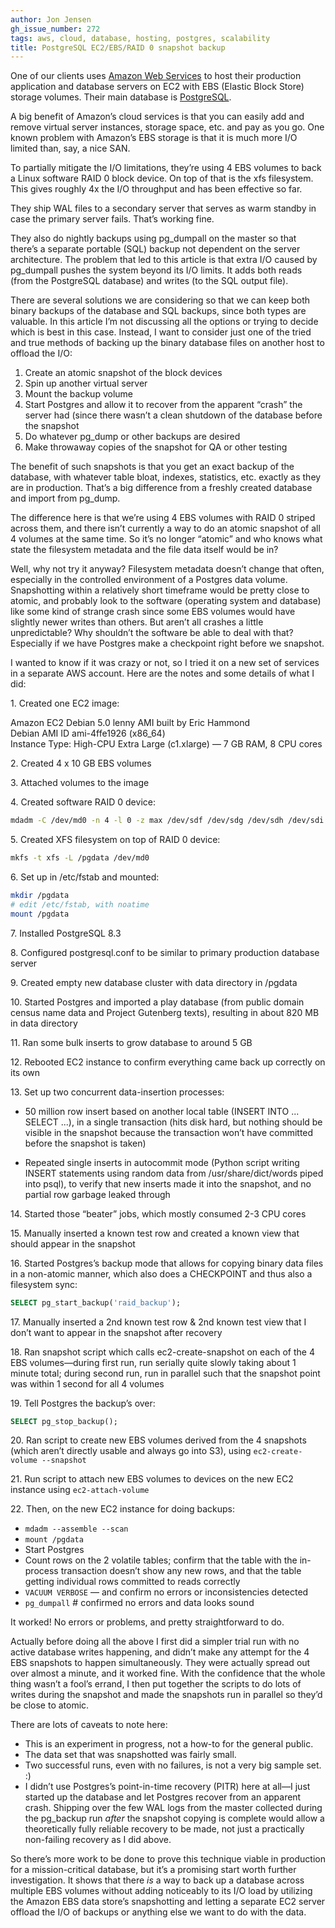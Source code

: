 ```yaml
---
author: Jon Jensen
gh_issue_number: 272
tags: aws, cloud, database, hosting, postgres, scalability
title: PostgreSQL EC2/EBS/RAID 0 snapshot backup
---
```


One of our clients uses [Amazon Web Services](https://aws.amazon.com/) to host their production application and database servers on EC2 with EBS (Elastic Block Store) storage volumes. Their main database is [PostgreSQL](/technology/postgresql).

A big benefit of Amazon’s cloud services is that you can easily add and remove virtual server instances, storage space, etc. and pay as you go. One known problem with Amazon’s EBS storage is that it is much more I/O limited than, say, a nice SAN.

To partially mitigate the I/O limitations, they’re using 4 EBS volumes to back a Linux software RAID 0 block device. On top of that is the xfs filesystem. This gives roughly 4x the I/O throughput and has been effective so far.

They ship WAL files to a secondary server that serves as warm standby in case the primary server fails. That’s working fine.

They also do nightly backups using pg_dumpall on the master so that there’s a separate portable (SQL) backup not dependent on the server architecture. The problem that led to this article is that extra I/O caused by pg_dumpall pushes the system beyond its I/O limits. It adds both reads (from the PostgreSQL database) and writes (to the SQL output file).

There are several solutions we are considering so that we can keep both binary backups of the database and SQL backups, since both types are valuable. In this article I’m not discussing all the options or trying to decide which is best in this case. Instead, I want to consider just one of the tried and true methods of backing up the binary database files on another host to offload the I/O:

1. Create an atomic snapshot of the block devices
1. Spin up another virtual server
1. Mount the backup volume
1. Start Postgres and allow it to recover from the apparent “crash” the server had (since there wasn’t a clean shutdown of the database before the snapshot
1. Do whatever pg_dump or other backups are desired
1. Make throwaway copies of the snapshot for QA or other testing

The benefit of such snapshots is that you get an exact backup of the database, with whatever table bloat, indexes, statistics, etc. exactly as they are in production. That’s a big difference from a freshly created database and import from pg_dump.

The difference here is that we’re using 4 EBS volumes with RAID 0 striped across them, and there isn’t currently a way to do an atomic snapshot of all 4 volumes at the same time. So it’s no longer “atomic” and who knows what state the filesystem metadata and the file data itself would be in?

Well, why not try it anyway? Filesystem metadata doesn’t change that often, especially in the controlled environment of a Postgres data volume. Snapshotting within a relatively short timeframe would be pretty close to atomic, and probably look to the software (operating system and database) like some kind of strange crash since some EBS volumes would have slightly newer writes than others. But aren’t all crashes a little unpredictable? Why shouldn’t the software be able to deal with that? Especially if we have Postgres make a checkpoint right before we snapshot.

I wanted to know if it was crazy or not, so I tried it on a new set of services in a separate AWS account. Here are the notes and some details of what I did:

1\. Created one EC2 image:

Amazon EC2 Debian 5.0 lenny AMI built by Eric Hammond<br>
Debian AMI ID ami-4ffe1926 (x86_64)<br>
Instance Type: High-CPU Extra Large (c1.xlarge) — 7 GB RAM, 8 CPU cores

2\. Created 4 x 10 GB EBS volumes

3\. Attached volumes to the image

4\. Created software RAID 0 device:

```bash
mdadm -C /dev/md0 -n 4 -l 0 -z max /dev/sdf /dev/sdg /dev/sdh /dev/sdi
```

5\. Created XFS filesystem on top of RAID 0 device:

```bash
mkfs -t xfs -L /pgdata /dev/md0
```

6\. Set up in /etc/fstab and mounted:

```bash
mkdir /pgdata
# edit /etc/fstab, with noatime
mount /pgdata
```

7\. Installed PostgreSQL 8.3

8\. Configured postgresql.conf to be similar to primary production database server

9\. Created empty new database cluster with data directory in /pgdata

10\. Started Postgres and imported a play database (from public domain census name data and Project Gutenberg texts), resulting in about 820 MB in data directory

11\. Ran some bulk inserts to grow database to around 5 GB

12\. Rebooted EC2 instance to confirm everything came back up correctly on its own

13\. Set up two concurrent data-insertion processes:

- 50 million row insert based on another local table (INSERT INTO ... SELECT ...), in a single transaction (hits disk hard, but nothing should be visible in the snapshot because the transaction won’t have committed before the snapshot is taken)

- Repeated single inserts in autocommit mode (Python script writing INSERT statements using random data from /usr/share/dict/words piped into psql), to verify that new inserts made it into the snapshot, and no partial row garbage leaked through

14\. Started those “beater” jobs, which mostly consumed 2-3 CPU cores

15\. Manually inserted a known test row and created a known view that should appear in the snapshot

16\. Started Postgres’s backup mode that allows for copying binary data files in a non-atomic manner, which also does a CHECKPOINT and thus also a filesystem sync:

```sql
SELECT pg_start_backup('raid_backup');
```

17\. Manually inserted a 2nd known test row & 2nd known test view that I don’t want to appear in the snapshot after recovery

18\. Ran snapshot script which calls ec2-create-snapshot on each of the 4 EBS volumes—​during first run, run serially quite slowly taking about 1 minute total; during second run, run in parallel such that the snapshot point was within 1 second for all 4 volumes

19\. Tell Postgres the backup’s over:

```sql
SELECT pg_stop_backup();
```

20\. Ran script to create new EBS volumes derived from the 4 snapshots (which aren’t directly usable and always go into S3), using `ec2-create-volume --snapshot`

21\. Run script to attach new EBS volumes to devices on the new EC2 instance using `ec2-attach-volume`

22\. Then, on the new EC2 instance for doing backups:

- `mdadm --assemble --scan`
- `mount /pgdata`
- Start Postgres
- Count rows on the 2 volatile tables; confirm that the table with the in-process transaction doesn’t show any new rows, and that the table getting individual rows committed to reads correctly
- `VACUUM VERBOSE` — and confirm no errors or inconsistencies detected
- `pg_dumpall` # confirmed no errors and data looks sound

It worked! No errors or problems, and pretty straightforward to do.

Actually before doing all the above I first did a simpler trial run with no active database writes happening, and didn’t make any attempt for the 4 EBS snapshots to happen simultaneously. They were actually spread out over almost a minute, and it worked fine. With the confidence that the whole thing wasn’t a fool’s errand, I then put together the scripts to do lots of writes during the snapshot and made the snapshots run in parallel so they’d be close to atomic.

There are lots of caveats to note here:

- This is an experiment in progress, not a how-to for the general public.
- The data set that was snapshotted was fairly small.
- Two successful runs, even with no failures, is not a very big sample set. :)
- I didn’t use Postgres’s point-in-time recovery (PITR) here at all—​I just started up the database and let Postgres recover from an apparent crash. Shipping over the few WAL logs from the master collected during the pg_backup run *after* the snapshot copying is complete would allow a theoretically fully reliable recovery to be made, not just a practically non-failing recovery as I did above.

So there’s more work to be done to prove this technique viable in production for a mission-critical database, but it’s a promising start worth further investigation. It shows that there *is* a way to back up a database across multiple EBS volumes without adding noticeably to its I/O load by utilizing the Amazon EBS data store’s snapshotting and letting a separate EC2 server offload the I/O of backups or anything else we want to do with the data.
